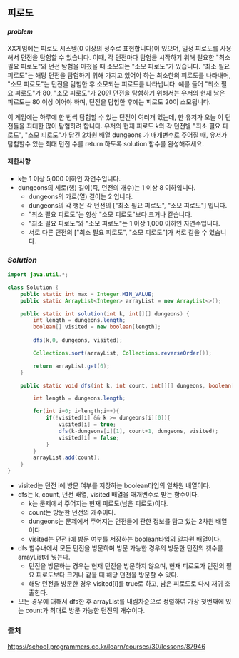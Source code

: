 ## **피로도**


#### ***problem***
XX게임에는 피로도 시스템(0 이상의 정수로 표현합니다)이 있으며, 일정 피로도를 사용해서 던전을 탐험할 수 있습니다. 이때, 각 던전마다 탐험을 시작하기 위해 필요한 "최소 필요 피로도"와 던전 탐험을 마쳤을 때 소모되는 "소모 피로도"가 있습니다. "최소 필요 피로도"는 해당 던전을 탐험하기 위해 가지고 있어야 하는 최소한의 피로도를 나타내며, "소모 피로도"는 던전을 탐험한 후 소모되는 피로도를 나타냅니다. 예를 들어 "최소 필요 피로도"가 80, "소모 피로도"가 20인 던전을 탐험하기 위해서는 유저의 현재 남은 피로도는 80 이상 이어야 하며, 던전을 탐험한 후에는 피로도 20이 소모됩니다.

이 게임에는 하루에 한 번씩 탐험할 수 있는 던전이 여러개 있는데, 한 유저가 오늘 이 던전들을 최대한 많이 탐험하려 합니다. 유저의 현재 피로도 k와 각 던전별 "최소 필요 피로도", "소모 피로도"가 담긴 2차원 배열 dungeons 가 매개변수로 주어질 때, 유저가 탐험할수 있는 최대 던전 수를 return 하도록 solution 함수를 완성해주세요.

#### **제한사항**
- k는 1 이상 5,000 이하인 자연수입니다.
- dungeons의 세로(행) 길이(즉, 던전의 개수)는 1 이상 8 이하입니다.
    - dungeons의 가로(열) 길이는 2 입니다.
    - dungeons의 각 행은 각 던전의 ["최소 필요 피로도", "소모 피로도"] 입니다.
    - "최소 필요 피로도"는 항상 "소모 피로도"보다 크거나 같습니다.
    - "최소 필요 피로도"와 "소모 피로도"는 1 이상 1,000 이하인 자연수입니다.
    - 서로 다른 던전의 ["최소 필요 피로도", "소모 피로도"]가 서로 같을 수 있습니다.

### ***Solution***
``` java
import java.util.*;

class Solution {
    public static int max = Integer.MIN_VALUE;
    public static ArrayList<Integer> arrayList = new ArrayList<>();

    public static int solution(int k, int[][] dungeons) {
        int length = dungeons.length;
        boolean[] visited = new boolean[length];
        
        dfs(k,0, dungeons, visited);

        Collections.sort(arrayList, Collections.reverseOrder());

        return arrayList.get(0);
    }

    public static void dfs(int k, int count, int[][] dungeons, boolean[] visited){

        int length = dungeons.length;

        for(int i=0; i<length;i++){
            if(!visited[i] && k >= dungeons[i][0]){
                visited[i] = true;
                dfs(k-dungeons[i][1], count+1, dungeons, visited);
                visited[i] = false;
            }
        }
        arrayList.add(count);
    }
}
```
- visited는 던전 i에 방문 여부를 저장하는 boolean타입의 일차원 배열이다.
- dfs는 k, count, 던전 배열, visited 배열을 매개변수로 받는 함수이다.
    - k는 문제에서 주어지는 현재 피로도(남은 피로도)이다.
    - count는 방문한 던전의 개수이다.
    - dungeons는 문제에서 주어지는 던전들에 관한 정보를 담고 있는 2차원 배열이다.
    - visited는 던전 i에 방문 여부를 저장하는 boolean타입의 일차원 배열이다.
- dfs 함수내에서 모든 던전을 방문하며 방문 가능한 경우의 방문한 던전의 갯수를 arrayList에 넣는다.
    - 던전을 방문하는 경우는 현재 던전을 방문하지 않으며, 현재 피로도가 던전의 필요 피로도보다 크거나 같을 때 해당 던전을 방문할 수 있다.
    - 해당 던전을 방문한 경우 visited[i]를 true로 하고, 남은 피로도로 다시 재귀 호출한다.
- 모든 경우에 대해서 dfs한 후 arrayList를 내림차순으로 정렬하여 가장 첫번째에 있는 count가 최대로 방문 가능한 던전의 개수이다.

### 출처
https://school.programmers.co.kr/learn/courses/30/lessons/87946